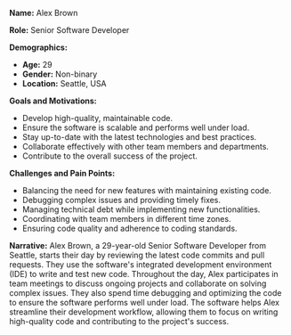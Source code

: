 **Name:** Alex Brown

**Role:** Senior Software Developer

**Demographics:**
- **Age:** 29
- **Gender:** Non-binary
- **Location:** Seattle, USA

**Goals and Motivations:**
- Develop high-quality, maintainable code.
- Ensure the software is scalable and performs well under load.
- Stay up-to-date with the latest technologies and best practices.
- Collaborate effectively with other team members and departments.
- Contribute to the overall success of the project.

**Challenges and Pain Points:**
- Balancing the need for new features with maintaining existing code.
- Debugging complex issues and providing timely fixes.
- Managing technical debt while implementing new functionalities.
- Coordinating with team members in different time zones.
- Ensuring code quality and adherence to coding standards.

**Narrative:**
Alex Brown, a 29-year-old Senior Software Developer from Seattle, starts their day by reviewing the latest code commits and pull requests. They use the software's integrated development environment (IDE) to write and test new code. Throughout the day, Alex participates in team meetings to discuss ongoing projects and collaborate on solving complex issues. They also spend time debugging and optimizing the code to ensure the software performs well under load. The software helps Alex streamline their development workflow, allowing them to focus on writing high-quality code and contributing to the project's success.

